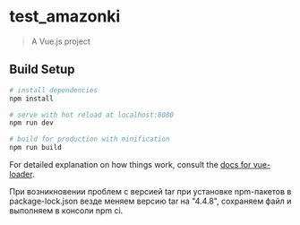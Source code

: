 # test_amazonki

> A Vue.js project

## Build Setup

``` bash
# install dependencies
npm install

# serve with hot reload at localhost:8080
npm run dev

# build for production with minification
npm run build
```

For detailed explanation on how things work, consult the [docs for vue-loader](http://vuejs.github.io/vue-loader).


При возникновении проблем с версией tar при установке npm-пакетов в package-lock.json везде меняем версию tar на "4.4.8", сохраняем файл и выполняем в консоли npm ci.
